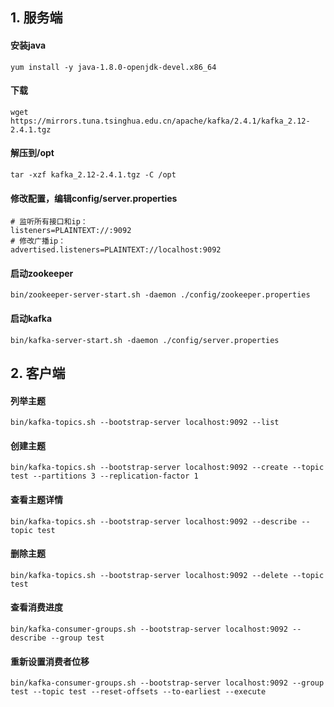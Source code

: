 ## 1. 服务端

#### 安装java
```
yum install -y java-1.8.0-openjdk-devel.x86_64
```

#### 下载
```
wget https://mirrors.tuna.tsinghua.edu.cn/apache/kafka/2.4.1/kafka_2.12-2.4.1.tgz
```

#### 解压到/opt
```
tar -xzf kafka_2.12-2.4.1.tgz -C /opt
```

#### 修改配置，编辑config/server.properties
```
# 监听所有接口和ip：
listeners=PLAINTEXT://:9092
# 修改广播ip：
advertised.listeners=PLAINTEXT://localhost:9092
```

#### 启动zookeeper
```
bin/zookeeper-server-start.sh -daemon ./config/zookeeper.properties
```

#### 启动kafka
```
bin/kafka-server-start.sh -daemon ./config/server.properties
```

## 2. 客户端

#### 列举主题
```
bin/kafka-topics.sh --bootstrap-server localhost:9092 --list
```

#### 创建主题
```
bin/kafka-topics.sh --bootstrap-server localhost:9092 --create --topic test --partitions 3 --replication-factor 1
```

#### 查看主题详情
```
bin/kafka-topics.sh --bootstrap-server localhost:9092 --describe --topic test
```

#### 删除主题
```
bin/kafka-topics.sh --bootstrap-server localhost:9092 --delete --topic test
```

#### 查看消费进度
```
bin/kafka-consumer-groups.sh --bootstrap-server localhost:9092 --describe --group test
```

#### 重新设置消费者位移
```
bin/kafka-consumer-groups.sh --bootstrap-server localhost:9092 --group test --topic test --reset-offsets --to-earliest --execute
```
